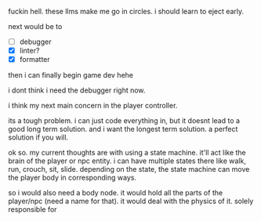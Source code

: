 fuckin hell. these llms make me go in circles. i should learn to eject early.

next would be to 
- [ ] debugger
- [x] linter?
- [x] formatter

then i can finally begin game dev hehe

i dont think i need the debugger right now. 

i think my next main concern in the player controller. 

its a tough problem. i can just code everything in, but it doesnt lead to a good long term solution. and i want the longest term solution. a perfect solution if you will. 

ok so. my current thoughts are with using a state machine. 
it'll act like the brain of the player or npc entity. i can have multiple states there like walk, run, crouch, sit, slide. depending on the state, the state machine can move the player body in corresponding ways. 

so i would also need a body node. it would hold all the parts of the player/npc (need a name for that). it would deal with the physics of it. solely responsible for 